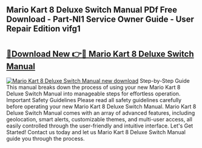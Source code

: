 ## Mario Kart 8 Deluxe Switch Manual PDf Free Download - Part-NI1 Service Owner Guide - User Repair Edition vifg1

# <h2><a href="http://bc10006.oget.top/?id=Mario+Kart+8+Deluxe+Switch+Manual">🔗Download New 👉🔴 Mario Kart 8 Deluxe Switch Manual</a></h2>

[![Mario Kart 8 Deluxe Switch Manual new download](https://i.imgur.com/5g1atiW.png)](http://bc10006.oget.top/?id=Mario+Kart+8+Deluxe+Switch+Manual)
Step-by-Step Guide This manual breaks down the process of using your new Mario Kart 8 Deluxe Switch Manual into manageable steps for effortless operation. Important Safety Guidelines Please read all safety guidelines carefully before operating your new Mario Kart 8 Deluxe Switch Manual. Mario Kart 8 Deluxe Switch Manual comes with an array of advanced features, including geolocation, smart alerts, customizable themes, and multi-user access, all easily controlled through the user-friendly and intuitive interface. Let's Get Started! Contact us today and let us Mario Kart 8 Deluxe Switch Manual guide you through the process.
